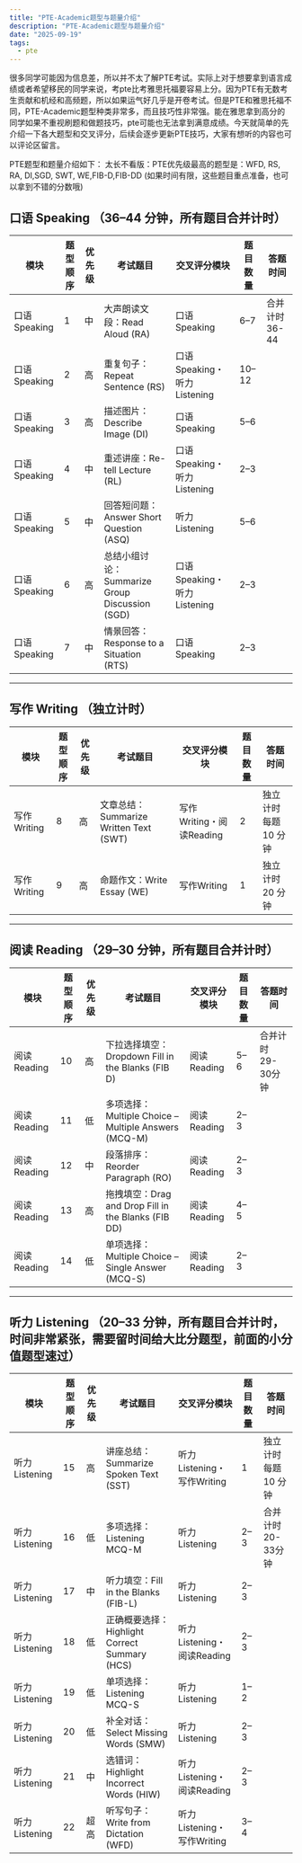 ```yaml
---
title: "PTE-Academic题型与题量介绍"
description: "PTE-Academic题型与题量介绍"
date: "2025-09-19"
tags:
  - pte
---
```


很多同学可能因为信息差，所以并不太了解PTE考试。实际上对于想要拿到语言成绩或者希望移民的同学来说，考pte比考雅思托福要容易上分。因为PTE有无数考生贡献和机经和高频题，所以如果运气好几乎是开卷考试。但是PTE和雅思托福不同，PTE-Academic题型种类非常多，而且技巧性非常强。能在雅思拿到高分的同学如果不重视刷题和做题技巧，pte可能也无法拿到满意成绩。今天就简单的先介绍一下各大题型和交叉评分，后续会逐步更新PTE技巧，大家有想听的内容也可以评论区留言。

PTE题型和题量介绍如下：
太长不看版：PTE优先级最高的题型是：WFD, RS, RA, DI,SGD, SWT, WE,FIB-D,FIB-DD (如果时间有限，这些题目重点准备，也可以拿到不错的分数哦)

## 口语 Speaking （36–44 分钟，所有题目合并计时）

| 模块         | 题型顺序 | 优先级 | 考试题目                                       | 交叉评分模块                | 题目数量 | 答题时间      |
| ------------ | -------- | ------ | ---------------------------------------------- | --------------------------- | -------- | ------------- |
| 口语Speaking | 1        | 中     | 大声朗读文段：Read Aloud (RA)                  | 口语Speaking                | 6–7      | 合并计时36-44 |
| 口语Speaking | 2        | 高     | 重复句子：Repeat Sentence (RS)                 | 口语Speaking・听力Listening | 10–12    |               |
| 口语Speaking | 3        | 高     | 描述图片：Describe Image (DI)                  | 口语Speaking                | 5–6      |               |
| 口语Speaking | 4        | 中     | 重述讲座：Re-tell Lecture (RL)                 | 口语Speaking・听力Listening | 2–3      |               |
| 口语Speaking | 5        | 中     | 回答短问题：Answer Short Question (ASQ)        | 听力Listening               | 5–6      |               |
| 口语Speaking | 6        | 高     | 总结小组讨论：Summarize Group Discussion (SGD) | 口语Speaking・听力Listening | 2–3      |               |
| 口语Speaking | 7        | 中     | 情景回答：Response to a Situation (RTS)        | 口语Speaking                | 2–3      |               |

---

## 写作 Writing （独立计时）

| 模块        | 题型顺序 | 优先级 | 考试题目                               | 交叉评分模块             | 题目数量 | 答题时间              |
| ----------- | -------- | ------ | -------------------------------------- | ------------------------ | -------- | --------------------- |
| 写作Writing | 8        | 高     | 文章总结：Summarize Written Text (SWT) | 写作Writing・阅读Reading | 2        | 独立计时 每题 10 分钟 |
| 写作Writing | 9        | 高     | 命题作文：Write Essay (WE)             | 写作Writing              | 1        | 独立计时 20 分钟      |

---

## 阅读 Reading （29–30 分钟，所有题目合并计时）

| 模块        | 题型顺序 | 优先级 | 考试题目                                             | 交叉评分模块 | 题目数量 | 答题时间           |
| ----------- | -------- | ------ | ---------------------------------------------------- | ------------ | -------- | ------------------ |
| 阅读Reading | 10       | 高     | 下拉选择填空：Dropdown Fill in the Blanks (FIB D)    | 阅读Reading  | 5–6      | 合并计时 29-30分钟 |
| 阅读Reading | 11       | 低     | 多项选择：Multiple Choice – Multiple Answers (MCQ-M) | 阅读Reading  | 2–3      |                    |
| 阅读Reading | 12       | 中     | 段落排序：Reorder Paragraph (RO)                     | 阅读Reading  | 2–3      |                    |
| 阅读Reading | 13       | 高     | 拖拽填空：Drag and Drop Fill in the Blanks (FIB DD)  | 阅读Reading  | 4–5      |                    |
| 阅读Reading | 14       | 低     | 单项选择：Multiple Choice – Single Answer (MCQ-S)    | 阅读Reading  | 2–3      |                    |

---

## 听力 Listening （20–33 分钟，所有题目合并计时，时间非常紧张，需要留时间给大比分题型，前面的小分值题型速过）

| 模块          | 题型顺序 | 优先级 | 考试题目                                      | 交叉评分模块               | 题目数量 | 答题时间              |
| ------------- | -------- | ------ | --------------------------------------------- | -------------------------- | -------- | --------------------- |
| 听力Listening | 15       | 高     | 讲座总结：Summarize Spoken Text (SST)         | 听力Listening・写作Writing | 1        | 独立计时 每题 10 分钟 |
| 听力Listening | 16       | 低     | 多项选择：Listening MCQ-M                     | 听力Listening              | 2–3      | 合并计时 20-33分钟    |
| 听力Listening | 17       | 中     | 听力填空：Fill in the Blanks (FIB-L)          | 听力Listening              | 2–3      |                       |
| 听力Listening | 18       | 低     | 正确概要选择：Highlight Correct Summary (HCS) | 听力Listening・阅读Reading | 2–3      |                       |
| 听力Listening | 19       | 低     | 单项选择：Listening MCQ-S                     | 听力Listening              | 1–2      |                       |
| 听力Listening | 20       | 低     | 补全对话：Select Missing Words (SMW)          | 听力Listening              | 2–3      |                       |
| 听力Listening | 21       | 中     | 选错词：Highlight Incorrect Words (HIW)       | 听力Listening・阅读Reading | 2–3      |                       |
| 听力Listening | 22       | 超高   | 听写句子：Write from Dictation (WFD)          | 听力Listening・写作Writing | 3–4      |                       |
